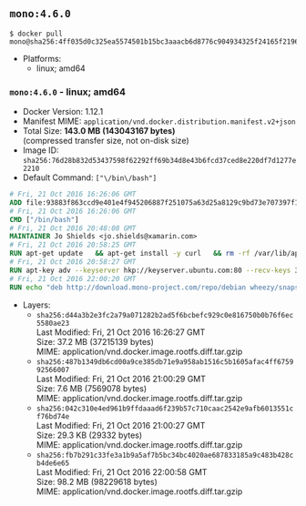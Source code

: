 ## `mono:4.6.0`

```console
$ docker pull mono@sha256:4ff035d0c325ea5574501b15bc3aaacb6d8776c904934325f24165f2196eb214
```

-	Platforms:
	-	linux; amd64

### `mono:4.6.0` - linux; amd64

-	Docker Version: 1.12.1
-	Manifest MIME: `application/vnd.docker.distribution.manifest.v2+json`
-	Total Size: **143.0 MB (143043167 bytes)**  
	(compressed transfer size, not on-disk size)
-	Image ID: `sha256:76d28b832d53437598f62292ff69b34d8e43b6fcd37ced8e220df7d1277e2210`
-	Default Command: `["\/bin\/bash"]`

```dockerfile
# Fri, 21 Oct 2016 16:26:06 GMT
ADD file:93883f863ccd9e401e4f945206887f251075a63d25a8129c9bd73e707397f109 in / 
# Fri, 21 Oct 2016 16:26:06 GMT
CMD ["/bin/bash"]
# Fri, 21 Oct 2016 20:48:08 GMT
MAINTAINER Jo Shields <jo.shields@xamarin.com>
# Fri, 21 Oct 2016 20:58:25 GMT
RUN apt-get update   && apt-get install -y curl   && rm -rf /var/lib/apt/lists/*
# Fri, 21 Oct 2016 20:58:27 GMT
RUN apt-key adv --keyserver hkp://keyserver.ubuntu.com:80 --recv-keys 3FA7E0328081BFF6A14DA29AA6A19B38D3D831EF
# Fri, 21 Oct 2016 22:00:20 GMT
RUN echo "deb http://download.mono-project.com/repo/debian wheezy/snapshots/4.6.0.245 main" > /etc/apt/sources.list.d/mono-xamarin.list   && apt-get update   && apt-get install -y binutils mono-devel ca-certificates-mono fsharp mono-vbnc nuget referenceassemblies-pcl   && rm -rf /var/lib/apt/lists/* /tmp/*
```

-	Layers:
	-	`sha256:d44a3b2e3fc2a79a071282b2ad5f6bcbefc929c0e816750b0b76f6ec5580ae23`  
		Last Modified: Fri, 21 Oct 2016 16:26:27 GMT  
		Size: 37.2 MB (37215139 bytes)  
		MIME: application/vnd.docker.image.rootfs.diff.tar.gzip
	-	`sha256:487b1349db6cd00a9ce385db71e9a958ab1516c5b1605afac4ff675992566007`  
		Last Modified: Fri, 21 Oct 2016 21:00:29 GMT  
		Size: 7.6 MB (7569078 bytes)  
		MIME: application/vnd.docker.image.rootfs.diff.tar.gzip
	-	`sha256:042c310e4ed961b9ffdaaad6f239b57c710caac2542e9afb6013551cf76bd74e`  
		Last Modified: Fri, 21 Oct 2016 21:00:27 GMT  
		Size: 29.3 KB (29332 bytes)  
		MIME: application/vnd.docker.image.rootfs.diff.tar.gzip
	-	`sha256:fb7b291c33fe3a1b9a5af7b5bc34bc4020ae687833185a9c483b428cb4de6e65`  
		Last Modified: Fri, 21 Oct 2016 22:00:58 GMT  
		Size: 98.2 MB (98229618 bytes)  
		MIME: application/vnd.docker.image.rootfs.diff.tar.gzip
